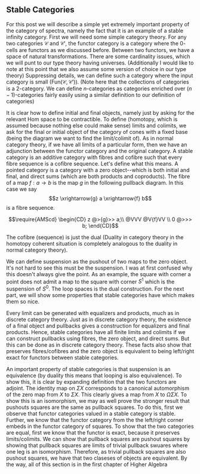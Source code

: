 ## Stable Categories

For this post we will describe a simple yet extremely important property of the category of spectra, namely the fact that it is an example of a stable infinity category. First we will need some simple category theory. For any two categories $\mathcal{C}$ and $\mathcal{C'}$, the functor category is a category where the $0$-cells are functors as we discussed before. Between two functors, we have a space of natural transformations. There are some cardinality issues, which we will punt to our type theory having universes. (Additionally I would like to note at this point that we also assume some version of choice in our type theory) Suppressing details, we can define such a category where the input category is small ($\mathrm{Fun}(\mathcal{C},\mathcal{C'})$). (Note here that the collections of categories is a $2$-category. We can define $n$-categories as categories enriched over $(n-1)$-categories fairly easily using a similar definition to our definition of categories)

It is clear how to define initial and final objects, namely just by asking for the relevant $\mathrm{Hom}$ space to be contractible. To define (homotopy, which is assumed because nothing else could make sense) limits and colimits, we ask for the final or initial object of the category of cones with a fixed base (being the diagram we want to find the limit/colimit of). As in normal category theory, if we have all limits of a particular form, then we have an adjunction between the functor category and the original category. A stable category is an additive category with fibres and cofibre such that every fibre sequence is a cofibre sequence. Let's define what this means. A pointed category is a category with a zero object--which is both initial and final, and direct sums (which are both products and coproducts). The fibre of a map $f:a \to b$ is the map $g$ in the following pullback diagram. In this case we say 
$$z \xrightarrow{g} a \xrightarrow{f} b$$
is a fibre sequence.

$$\require{AMScd}
\begin{CD}
z @>{g}>> a;\\
@VVV @V{f}VV \\
0 @>>> b;
\end{CD}$$

The cofibre (sequence) is just the dual (Duality in category theory in the homotopy coherent situation is completely analogous to the duality in normal category theory). 

We can define suspension as the pushout of two maps to the zero object. It's not hard to see this must be the suspension. I was at first confused why this doesn't always give the point. As an example, the square with corner a point does not admit a map to the square with corner $S^1$ which is the suspension of $S^0$. The loop spaces is the dual construction. For the next part, we will show some properties that stable categories have which makes them so nice.

Every limit can be generated with equalizers and products, much as in discrete category theory. Just as in discrete category theory, the existence of a final object and pullbacks gives a construction for equalizers and final products. Hence, stable categories have all finite limits and colimits if we can construct pullbacks using fibres, the zero object, and direct sums. But this can be done as in discrete category theory. These facts also show that preserves fibres/cofibres and the zero object is equivalent to being left/right exact for functors between stable categories.

An important property of stable categories is that suspension is an equivalence (by duality this means that looping is also equivalence). To show this, it is clear by expanding definition that the two functors are adjoint. The identity map on $\Sigma X$ corresponds to a canonical automorphism of the zero map from $X$ to $\Sigma X$. This clearly gives a map from $X$ to $\Omega \Sigma X$. To show this is an isomorphism, we may as well prove the stronger result that pushouts squares are the same as pullback squares. To do this, first we observe that functor categories valued in a stable category is stable. Further, we know that the functor category from the the left/right corner embeds in the functor category of squares. To show that the two categories are equal, first we know that the functor is exact, because it preserves limits/colimits. We can show that pullback squares are pushout squares by showing that pullback squares are limits of trivial pullback swuares where one leg is an isomorphism. Therefore, as trivial pullback squares are also pushout squares, we have that two claseses of objects are equivalent. By the way, all of this section is in the first chapter of Higher Algebra
